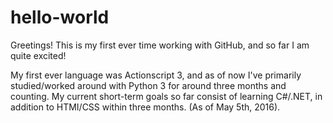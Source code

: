 # hello-world

Greetings! This is my first ever time working with GitHub, and so far I am quite excited!

My first ever language was Actionscript 3, and as of now I've primarily studied/worked around with Python 3 for around three months and counting. My current short-term goals so far consist of learning C#/.NET, in addition to HTMI/CSS within three months. (As of May 5th, 2016).
